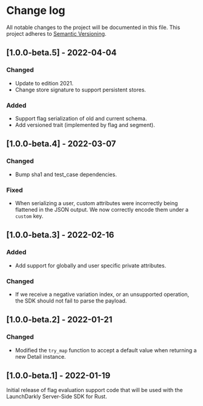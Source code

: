 # Change log

All notable changes to the project will be documented in this file. This project adheres to [Semantic Versioning](http://semver.org).

## [1.0.0-beta.5] - 2022-04-04
### Changed
- Update to edition 2021.
- Change store signature to support persistent stores.

### Added
- Support flag serialization of old and current schema.
- Add versioned trait (implemented by flag and segment).

## [1.0.0-beta.4] - 2022-03-07
### Changed
- Bump sha1 and test\_case dependencies.

### Fixed
- When serializing a user, custom attributes were incorrectly being flattened
  in the JSON output. We now correctly encode them under a `custom` key.

## [1.0.0-beta.3] - 2022-02-16
### Added
- Add support for globally and user specific private attributes.

### Changed
- If we receive a negative variation index, or an unsupported operation, the
  SDK should not fail to parse the payload.

## [1.0.0-beta.2] - 2022-01-21
### Changed
- Modified the `try_map` function to accept a default value when returning a new Detail instance.

## [1.0.0-beta.1] - 2022-01-19
Initial release of flag evaluation support code that will be used with the LaunchDarkly Server-Side SDK for Rust.
